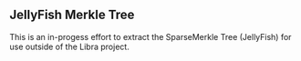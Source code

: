 ## JellyFish Merkle Tree

This is an in-progess effort to extract the SparseMerkle Tree (JellyFish) for use outside of the Libra project.




